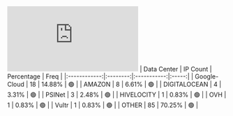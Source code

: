 ![Diagramm](https://github.com/obajay/StateSync-snapshots/blob/main/Projects/Umee/1/README.md)
| Data Center | IP Count | Percentage | Freq |
|:------------:|:--------:|:-----------:|:-----:|
| Google-Cloud | 18 | 14.88% | 🟢 |
| AMAZON | 8 | 6.61% | 🟢 |
| DIGITALOCEAN | 4 | 3.31% | 🟢 |
| PSINet | 3 | 2.48% | 🟢 |
| HIVELOCITY | 1 | 0.83% | 🟢 |
| OVH | 1 | 0.83% | 🟢 |
| Vultr | 1 | 0.83% | 🟢 |
| OTHER | 85 | 70.25% | 🟢 |